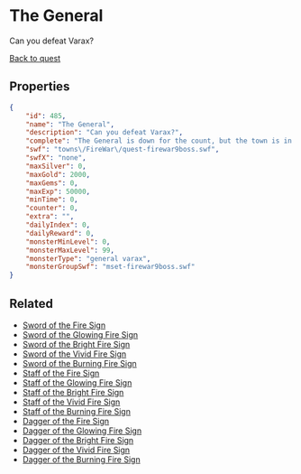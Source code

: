 # The General

Can you defeat Varax?

[Back to quest](../quests.md)

## Properties

```json
{
    "id": 485,
    "name": "The General",
    "description": "Can you defeat Varax?",
    "complete": "The General is down for the count, but the town is in ashes... and lots of friends are missing...",
    "swf": "towns\/FireWar\/quest-firewar9boss.swf",
    "swfX": "none",
    "maxSilver": 0,
    "maxGold": 2000,
    "maxGems": 0,
    "maxExp": 50000,
    "minTime": 0,
    "counter": 0,
    "extra": "",
    "dailyIndex": 0,
    "dailyReward": 0,
    "monsterMinLevel": 0,
    "monsterMaxLevel": 99,
    "monsterType": "general varax",
    "monsterGroupSwf": "mset-firewar9boss.swf"
}
```

## Related

- [Sword of the Fire Sign](../items/2765-sword-of-the-fire-sign.md)
- [Sword of the Glowing Fire Sign](../items/2766-sword-of-the-glowing-fire-sign.md)
- [Sword of the Bright Fire Sign](../items/2767-sword-of-the-bright-fire-sign.md)
- [Sword of the Vivid Fire Sign](../items/2768-sword-of-the-vivid-fire-sign.md)
- [Sword of the Burning Fire Sign](../items/2769-sword-of-the-burning-fire-sign.md)
- [Staff of the Fire Sign](../items/2770-staff-of-the-fire-sign.md)
- [Staff of the Glowing Fire Sign](../items/2771-staff-of-the-glowing-fire-sign.md)
- [Staff of the Bright Fire Sign](../items/2772-staff-of-the-bright-fire-sign.md)
- [Staff of the Vivid Fire Sign](../items/2773-staff-of-the-vivid-fire-sign.md)
- [Staff of the Burning Fire Sign](../items/2774-staff-of-the-burning-fire-sign.md)
- [Dagger of the Fire Sign](../items/2775-dagger-of-the-fire-sign.md)
- [Dagger of the Glowing Fire Sign](../items/2776-dagger-of-the-glowing-fire-sign.md)
- [Dagger of the Bright Fire Sign](../items/2777-dagger-of-the-bright-fire-sign.md)
- [Dagger of the Vivid Fire Sign](../items/2778-dagger-of-the-vivid-fire-sign.md)
- [Dagger of the Burning Fire Sign](../items/2779-dagger-of-the-burning-fire-sign.md)

